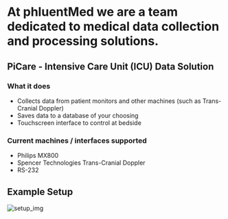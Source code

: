 # At phluentMed we are a team dedicated to medical data collection and processing solutions.


## PiCare - Intensive Care Unit (ICU) Data Solution
### What it does
* Collects data from patient monitors and other machines (such as Trans-Cranial Doppler)
* Saves data to a database of your choosing
* Touchscreen interface to control at bedside

### Current machines / interfaces supported
* Philips MX800
* Spencer Technologies Trans-Cranial Doppler
* RS-232 

## Example Setup
![setup_img](https://i.imgur.com/xqy9iAq.jpg)


